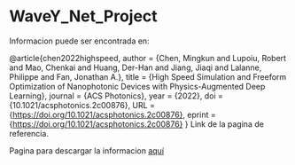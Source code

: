 # WaveY_Net_Project

Informacion puede ser encontrada en:

@article{chen2022highspeed,
author = {Chen, Mingkun and Lupoiu, Robert and Mao, Chenkai and Huang, Der-Han and Jiang, Jiaqi and Lalanne, Philippe and Fan, Jonathan A.},
title = {High Speed Simulation and Freeform Optimization of Nanophotonic Devices with Physics-Augmented Deep Learning},
journal = {ACS Photonics},
year = {2022},
doi = {10.1021/acsphotonics.2c00876},
URL = {https://doi.org/10.1021/acsphotonics.2c00876},
eprint = {https://doi.org/10.1021/acsphotonics.2c00876}
}
Link de la pagina de referencia.    

Pagina para descargar la informacion [aquí](http://metanet.stanford.edu/search/waveynet-study/)
